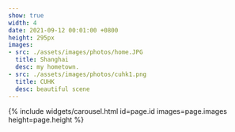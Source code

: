 ```yaml
---
show: true
width: 4
date: 2021-09-12 00:01:00 +0800
height: 295px
images:
- src: ./assets/images/photos/home.JPG
  title: Shanghai
  desc: my hometown.
- src: ./assets/images/photos/cuhk1.png
  title: CUHK
  desc: beautiful scene
---
```


{% include widgets/carousel.html id=page.id images=page.images height=page.height %}
